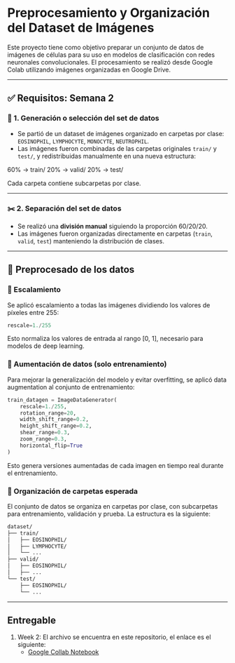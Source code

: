 # Preprocesamiento y Organización del Dataset de Imágenes

Este proyecto tiene como objetivo preparar un conjunto de datos de imágenes de células para su uso en modelos de clasificación con redes neuronales convolucionales. El procesamiento se realizó desde Google Colab utilizando imágenes organizadas en Google Drive.

---

## ✅ Requisitos: Semana 2

### 📁 1. Generación o selección del set de datos

- Se partió de un dataset de imágenes organizado en carpetas por clase: `EOSINOPHIL`, `LYMPHOCYTE`, `MONOCYTE`, `NEUTROPHIL`.
- Las imágenes fueron combinadas de las carpetas originales `train/` y `test/`, y redistribuidas manualmente en una nueva estructura:

60% → train/
20% → valid/
20% → test/

Cada carpeta contiene subcarpetas por clase.

---

### ✂️ 2. Separación del set de datos

- Se realizó una **división manual** siguiendo la proporción 60/20/20.
- Las imágenes fueron organizadas directamente en carpetas (`train`, `valid`, `test`) manteniendo la distribución de clases.

---

## 🔧 Preprocesado de los datos

### 📐 Escalamiento

Se aplicó escalamiento a todas las imágenes dividiendo los valores de píxeles entre 255:

```python
rescale=1./255
```

Esto normaliza los valores de entrada al rango [0, 1], necesario para modelos de deep learning.

### 🔁 Aumentación de datos (solo entrenamiento)

Para mejorar la generalización del modelo y evitar overfitting, se aplicó data augmentation al conjunto de entrenamiento:

```python
train_datagen = ImageDataGenerator(
    rescale=1./255,
    rotation_range=20,
    width_shift_range=0.2,
    height_shift_range=0.2,
    shear_range=0.3,
    zoom_range=0.3,
    horizontal_flip=True
)
```

Esto genera versiones aumentadas de cada imagen en tiempo real durante el entrenamiento.


### 📂 Organización de carpetas esperada
El conjunto de datos se organiza en carpetas por clase, con subcarpetas para entrenamiento, validación y prueba. La estructura es la siguiente:

```bash
dataset/
├── train/
│   ├── EOSINOPHIL/
│   ├── LYMPHOCYTE/
│   └── ...
├── valid/
│   ├── EOSINOPHIL/
│   ├── ...
└── test/
    ├── EOSINOPHIL/
    └── ...
```
---

## Entregable

1. Week 2: El archivo se encuentra en este repositorio, el enlace es el siguiente:
   - [Google Collab Notebook](https://github.com/DHurtado714-itesm/tc3002b/blob/main/data-processing.ipynb)